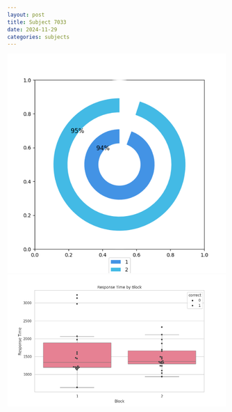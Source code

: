 ```yaml
---
layout: post
title: Subject 7033
date: 2024-11-29
categories: subjects
---
```


![](data/7033/run-14/7033__acc_test.png)
![](data/7033/run-14/7033_rt.png)
